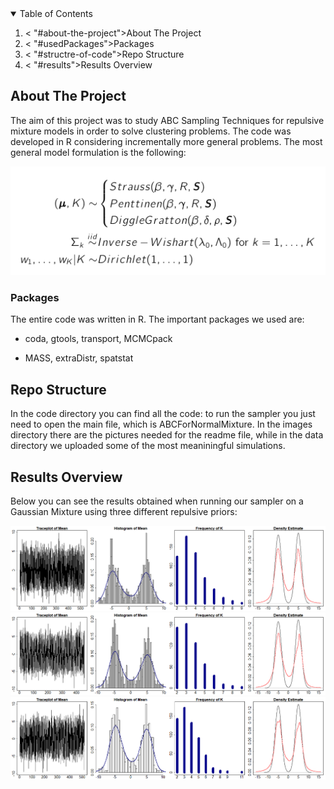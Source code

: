 
<!-- TABLE OF CONTENTS -->
<details open="open">
  <summary>Table of Contents</summary>
  <ol>
    <li>< "#about-the-project">About The Project</a> </li>
    <li>< "#usedPackages">Packages</a></li>
    <li>< "#structre-of-code">Repo Structure</a></li>
    <li>< "#results">Results Overview</a></li>
  </ol>
</details>


<!-- ABOUT THE PROJECT -->
## About The Project

The aim of this project was to study ABC Sampling Techniques for repulsive mixture models in order to solve clustering problems. The code was developed in R considering incrementally more general problems. The most general model formulation is the following:

![alt text](images/forMD1.png)

### Packages

The entire code was written in R. The important packages we used are:
* coda, gtools, transport, MCMCpack

* MASS, extraDistr, spatstat
 
## Repo Structure

In the code directory you can find all the code: to run the sampler you just need to open the main file, which is ABCForNormalMixture. In the images directory there are the pictures needed for the readme file, while in the data directory we uploaded some of the most meaniningful simulations.


## Results Overview

Below you can see the results obtained when running our sampler on a Gaussian Mixture using three different repulsive priors:

 <img src="images/forMD2.png" width="100%" height="50%">
 <img src="images/forMD3.png" width="100%" height="50%">
 <img src="images/forMD4.png" width="100%" height="50%">
